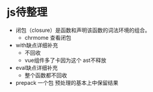 # js待整理

- 闭包（closure）是函数和声明该函数的词法环境的组合。
  - chrmome 查看闭包
- with缺点详细补充
  - 不回收
  - vue组件多了卡因为这个 ast不释放
- eval缺点详细补充
  - 整个函数都不回收
- prepack 一个包 预处理的基本上中保留结果